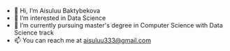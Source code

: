 - 👋 Hi, I’m Aisuluu Baktybekova
- 👀 I’m interested in Data Science
- 🌱 I’m currently pursuing master's degree in Computer Science with Data Science track 
- 📫 You can reach me at aisuluu333@gmail.com

<!---
abaktybekova/abaktybekova is a ✨ special ✨ repository because its `README.md` (this file) appears on your GitHub profile.
You can click the Preview link to take a look at your changes.
--->
